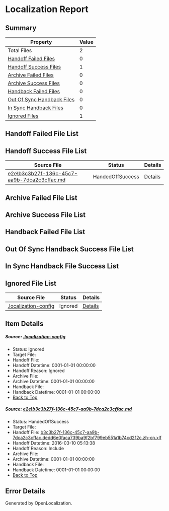 # <a name='report-top'></a> Localization Report

## Summary
 Property | Value 
 -------- | ----- 
 Total Files | 2
[ Handoff Failed Files ](#handoff-failed-list)| 0
[ Handoff Success Files ](#handoff-success-list)| 1
[ Archive Failed Files ](#archive-failed-list)| 0
[ Archive Success Files ](#archive-success-list)| 0
[ Handback Failed Files ](#handback-failed-list)| 0
[ Out Of Sync Handback Files ](#outofsync-handback-success-list)| 0
[ In Sync Handback Files ](#insync-handback-success-list)| 0
[ Ignored Files ](#ignored-list)| 1

## <a name='handoff-failed-list'></a> Handoff Failed File List

## <a name='handoff-success-list'></a> Handoff Success File List
 Source File | Status | Details 
 ----------- | ------ | ------- 
 [e2e\b3c3b27f-136c-45c7-aa9b-7dca2c3cffac.md](https://github.com/OpenLocalizationTest/oltest/blob/bccd8b2ee32f95aa5c65014596f757b8c6ff04ff/e2e/b3c3b27f-136c-45c7-aa9b-7dca2c3cffac.md) | HandedOffSuccess | [Details](#a0ce90ad851c481d400795cdda88bf07cab1c3911)

## <a name='archive-failed-list'></a> Archive Failed File List

## <a name='archive-success-list'></a> Archive Success File List

## <a name='handback-failed-list'></a> Handback Failed File List

## <a name='outofsync-handback-success-list'></a> Out Of Sync Handback Success File List

## <a name='insync-handback-success-list'></a> In Sync Handback File Success List

## <a name='ignored-list'></a> Ignored File List
 Source File | Status | Details 
 ----------- | ------ | ------- 
 [.localization-config](https://github.com/OpenLocalizationTest/oltest/blob/bccd8b2ee32f95aa5c65014596f757b8c6ff04ff/.localization-config) | Ignored | [Details](#66aca4b1c2f43b14ec41e0e427345df94af1d5e10)

## Item Details
##### <a name='66aca4b1c2f43b14ec41e0e427345df94af1d5e10'></a> Source: [.localization-config](https://github.com/OpenLocalizationTest/oltest/blob/bccd8b2ee32f95aa5c65014596f757b8c6ff04ff/.localization-config)
* Status: Ignored
* Target File: 
* Handoff File: 
* Handoff Datetime: 0001-01-01 00:00:00
* Handoff Reason: Ignored
* Archive File: 
* Archive Datetime: 0001-01-01 00:00:00
* Handback File: 
* Handback Datetime: 0001-01-01 00:00:00
* [Back to Top](#report-top)

##### <a name='a0ce90ad851c481d400795cdda88bf07cab1c3911'></a> Source: [e2e\b3c3b27f-136c-45c7-aa9b-7dca2c3cffac.md](https://github.com/OpenLocalizationTest/oltest/blob/bccd8b2ee32f95aa5c65014596f757b8c6ff04ff/e2e/b3c3b27f-136c-45c7-aa9b-7dca2c3cffac.md)
* Status: HandedOffSuccess
* Target File: 
* Handoff File: [b3c3b27f-136c-45c7-aa9b-7dca2c3cffac.dedd6e0faca739ba9f2bf799eb551a1b74cd212c.zh-cn.xlf](https://github.com/OpenLocalizationTestOrg/olhandoff/blob/ab422f572f0b3c023fb521162abc8a10229dc4c9/ol-handoff/OpenLocalizationTestOrg/oltest.zh-cn/xinjiang/ht/b3c3b27f-136c-45c7-aa9b-7dca2c3cffac.dedd6e0faca739ba9f2bf799eb551a1b74cd212c.zh-cn.xlf)
* Handoff Datetime: 2016-03-10 05:13:38
* Handoff Reason: Include
* Archive File: 
* Archive Datetime: 0001-01-01 00:00:00
* Handback File: 
* Handback Datetime: 0001-01-01 00:00:00
* [Back to Top](#report-top)


## Error Details

Generated by OpenLocalization.
